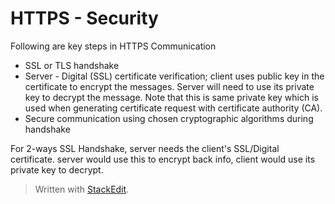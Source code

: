 
# HTTPS - Security

Following are key steps in HTTPS Communication
 - SSL or TLS handshake
 - Server - Digital (SSL) certificate verification; client uses public key in the certificate to encrypt the messages. Server will need to use its private key to decrypt the message. Note that this is same private key which is used when generating certificate request with certificate authority (CA). 
 - Secure communication using chosen cryptographic algorithms during handshake

For 2-ways SSL Handshake, server needs the client's SSL/Digital certificate. server would use this to encrypt back info, client would use its private key to decrypt.

> Written with [StackEdit](https://stackedit.io/).
<!--stackedit_data:
eyJoaXN0b3J5IjpbNTIyNjMxMzk0XX0=
-->